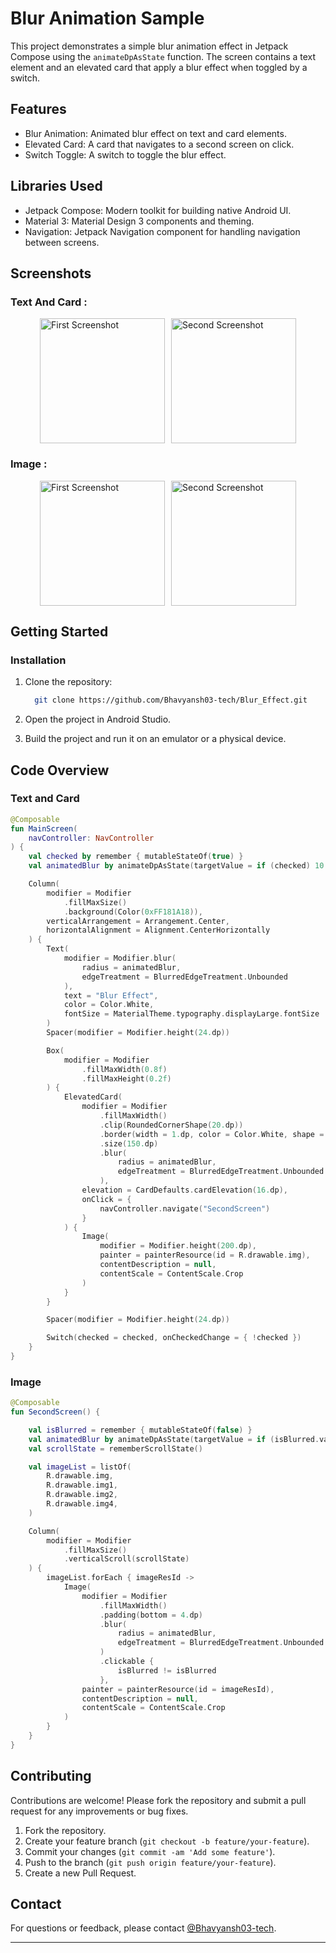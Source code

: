 # Blur Animation Sample

This project demonstrates a simple blur animation effect in Jetpack Compose using the `animateDpAsState` function. The screen contains a text element and an elevated card that apply a blur effect when toggled by a switch.

## Features

- Blur Animation: Animated blur effect on text and card elements.
- Elevated Card: A card that navigates to a second screen on click.
- Switch Toggle: A switch to toggle the blur effect.

## Libraries Used

- Jetpack Compose: Modern toolkit for building native Android UI.
- Material 3: Material Design 3 components and theming.
- Navigation: Jetpack Navigation component for handling navigation between screens.

## Screenshots

### Text And Card :
<div style="display: flex; justify-content: center; align-items: center;">
    <img src="https://github.com/user-attachments/assets/bedd2768-c688-4f0c-85c5-ecef4ad1cc3f" alt="First Screenshot" style="width: 200px; height: auto; margin-right: 10px;">
    <img src="https://github.com/user-attachments/assets/dcadb79a-d7d5-481f-bf83-71a0ca67227b" alt="Second Screenshot" style="width: 200px; height: auto;">
</div>

### Image :
<div style="display: flex; justify-content: center; align-items: center;">
    <img src="https://github.com/user-attachments/assets/256029ab-27df-4368-93e0-87a8e7adbc00" alt="First Screenshot" style="width: 200px; height: auto; margin-right: 10px;">
    <img src="https://github.com/user-attachments/assets/9467a795-3f30-477e-84ae-7e4fc7d3e55c" alt="Second Screenshot" style="width: 200px; height: auto;">
</div>

## Getting Started

### Installation

1. Clone the repository:

   ```sh
     git clone https://github.com/Bhavyansh03-tech/Blur_Effect.git
   ```
   
2. Open the project in Android Studio.
3. Build the project and run it on an emulator or a physical device.

## Code Overview

### Text and Card

```kotlin
@Composable
fun MainScreen(
    navController: NavController
) {
    val checked by remember { mutableStateOf(true) }
    val animatedBlur by animateDpAsState(targetValue = if (checked) 10.dp else 0.dp, label = "")

    Column(
        modifier = Modifier
            .fillMaxSize()
            .background(Color(0xFF181A18)),
        verticalArrangement = Arrangement.Center,
        horizontalAlignment = Alignment.CenterHorizontally
    ) {
        Text(
            modifier = Modifier.blur(
                radius = animatedBlur,
                edgeTreatment = BlurredEdgeTreatment.Unbounded
            ),
            text = "Blur Effect",
            color = Color.White,
            fontSize = MaterialTheme.typography.displayLarge.fontSize
        )
        Spacer(modifier = Modifier.height(24.dp))

        Box(
            modifier = Modifier
                .fillMaxWidth(0.8f)
                .fillMaxHeight(0.2f)
        ) {
            ElevatedCard(
                modifier = Modifier
                    .fillMaxWidth()
                    .clip(RoundedCornerShape(20.dp))
                    .border(width = 1.dp, color = Color.White, shape = RoundedCornerShape(20.dp))
                    .size(150.dp)
                    .blur(
                        radius = animatedBlur,
                        edgeTreatment = BlurredEdgeTreatment.Unbounded
                    ),
                elevation = CardDefaults.cardElevation(16.dp),
                onClick = {
                    navController.navigate("SecondScreen")
                }
            ) {
                Image(
                    modifier = Modifier.height(200.dp),
                    painter = painterResource(id = R.drawable.img),
                    contentDescription = null,
                    contentScale = ContentScale.Crop
                )
            }
        }

        Spacer(modifier = Modifier.height(24.dp))

        Switch(checked = checked, onCheckedChange = { !checked })
    }
}
```

### Image

```kotlin
@Composable
fun SecondScreen() {

    val isBlurred = remember { mutableStateOf(false) }
    val animatedBlur by animateDpAsState(targetValue = if (isBlurred.value) 10.dp else 0.dp, label = "...")
    val scrollState = rememberScrollState()

    val imageList = listOf(
        R.drawable.img,
        R.drawable.img1,
        R.drawable.img2,
        R.drawable.img4,
    )

    Column(
        modifier = Modifier
            .fillMaxSize()
            .verticalScroll(scrollState)
    ) {
        imageList.forEach { imageResId ->
            Image(
                modifier = Modifier
                    .fillMaxWidth()
                    .padding(bottom = 4.dp)
                    .blur(
                        radius = animatedBlur,
                        edgeTreatment = BlurredEdgeTreatment.Unbounded
                    )
                    .clickable {
                        isBlurred != isBlurred
                    },
                painter = painterResource(id = imageResId),
                contentDescription = null,
                contentScale = ContentScale.Crop
            )
        }
    }
}
```

## Contributing

Contributions are welcome! Please fork the repository and submit a pull request for any improvements or bug fixes.

1. Fork the repository.
2. Create your feature branch (`git checkout -b feature/your-feature`).
3. Commit your changes (`git commit -am 'Add some feature'`).
4. Push to the branch (`git push origin feature/your-feature`).
5. Create a new Pull Request.

## Contact

For questions or feedback, please contact [@Bhavyansh03-tech](https://github.com/Bhavyansh03-tech).

---
